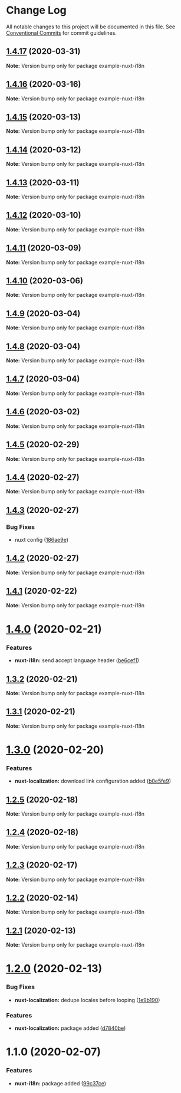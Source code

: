 # Change Log

All notable changes to this project will be documented in this file.
See [Conventional Commits](https://conventionalcommits.org) for commit guidelines.

## [1.4.17](https://git.awescode.com/awes-io/client/compare/example-nuxt-i18n@1.4.16...example-nuxt-i18n@1.4.17) (2020-03-31)

**Note:** Version bump only for package example-nuxt-i18n





## [1.4.16](https://git.awescode.com/awes-io/client/compare/example-nuxt-i18n@1.4.15...example-nuxt-i18n@1.4.16) (2020-03-16)

**Note:** Version bump only for package example-nuxt-i18n





## [1.4.15](https://git.awescode.com/awes-io/client/compare/example-nuxt-i18n@1.4.14...example-nuxt-i18n@1.4.15) (2020-03-13)

**Note:** Version bump only for package example-nuxt-i18n





## [1.4.14](https://git.awescode.com/awes-io/client/compare/example-nuxt-i18n@1.4.13...example-nuxt-i18n@1.4.14) (2020-03-12)

**Note:** Version bump only for package example-nuxt-i18n





## [1.4.13](https://git.awescode.com/awes-io/client/compare/example-nuxt-i18n@1.4.12...example-nuxt-i18n@1.4.13) (2020-03-11)

**Note:** Version bump only for package example-nuxt-i18n





## [1.4.12](https://git.awescode.com/awes-io/client/compare/example-nuxt-i18n@1.4.11...example-nuxt-i18n@1.4.12) (2020-03-10)

**Note:** Version bump only for package example-nuxt-i18n





## [1.4.11](https://git.awescode.com/awes-io/client/compare/example-nuxt-i18n@1.4.10...example-nuxt-i18n@1.4.11) (2020-03-09)

**Note:** Version bump only for package example-nuxt-i18n





## [1.4.10](https://git.awescode.com/awes-io/client/compare/example-nuxt-i18n@1.4.9...example-nuxt-i18n@1.4.10) (2020-03-06)

**Note:** Version bump only for package example-nuxt-i18n





## [1.4.9](https://git.awescode.com/awes-io/client/compare/example-nuxt-i18n@1.4.8...example-nuxt-i18n@1.4.9) (2020-03-04)

**Note:** Version bump only for package example-nuxt-i18n





## [1.4.8](https://git.awescode.com/awes-io/client/compare/example-nuxt-i18n@1.4.7...example-nuxt-i18n@1.4.8) (2020-03-04)

**Note:** Version bump only for package example-nuxt-i18n





## [1.4.7](https://git.awescode.com/awes-io/client/compare/example-nuxt-i18n@1.4.6...example-nuxt-i18n@1.4.7) (2020-03-04)

**Note:** Version bump only for package example-nuxt-i18n





## [1.4.6](https://git.awescode.com/awes-io/client/compare/example-nuxt-i18n@1.4.5...example-nuxt-i18n@1.4.6) (2020-03-02)

**Note:** Version bump only for package example-nuxt-i18n





## [1.4.5](https://git.awescode.com/awes-io/client/compare/example-nuxt-i18n@1.4.4...example-nuxt-i18n@1.4.5) (2020-02-29)

**Note:** Version bump only for package example-nuxt-i18n





## [1.4.4](https://git.awescode.com/awes-io/client/compare/example-nuxt-i18n@1.4.3...example-nuxt-i18n@1.4.4) (2020-02-27)

**Note:** Version bump only for package example-nuxt-i18n





## [1.4.3](https://git.awescode.com/awes-io/client/compare/example-nuxt-i18n@1.4.1...example-nuxt-i18n@1.4.3) (2020-02-27)


### Bug Fixes

* nuxt config ([186ae9e](https://git.awescode.com/awes-io/client/commits/186ae9e319be2290e97868cb0686ee0d171e8a41))





## [1.4.2](https://git.awescode.com/awes-io/client/compare/example-nuxt-i18n@1.4.1...example-nuxt-i18n@1.4.2) (2020-02-27)

**Note:** Version bump only for package example-nuxt-i18n





## [1.4.1](https://git.awescode.com/awes-io/client/compare/example-nuxt-i18n@1.4.0...example-nuxt-i18n@1.4.1) (2020-02-22)

**Note:** Version bump only for package example-nuxt-i18n





# [1.4.0](https://git.awescode.com/awes-io/client/compare/example-nuxt-i18n@1.3.2...example-nuxt-i18n@1.4.0) (2020-02-21)


### Features

* **nuxt-i18n:** send accept language header ([be6cef1](https://git.awescode.com/awes-io/client/commits/be6cef1f6d21b6c543b526df11dcae559d455c35))





## [1.3.2](https://git.awescode.com/awes-io/client/compare/example-nuxt-i18n@1.3.1...example-nuxt-i18n@1.3.2) (2020-02-21)

**Note:** Version bump only for package example-nuxt-i18n





## [1.3.1](https://git.awescode.com/awes-io/client/compare/example-nuxt-i18n@1.3.0...example-nuxt-i18n@1.3.1) (2020-02-21)

**Note:** Version bump only for package example-nuxt-i18n





# [1.3.0](https://git.awescode.com/awes-io/client/compare/example-nuxt-i18n@1.2.5...example-nuxt-i18n@1.3.0) (2020-02-20)


### Features

* **nuxt-localization:** download link configuration added ([b0e5fe9](https://git.awescode.com/awes-io/client/commits/b0e5fe992cc2434b01ec3823e943baf3b5a5f113))





## [1.2.5](https://git.awescode.com/awes-io/client/compare/example-nuxt-i18n@1.2.4...example-nuxt-i18n@1.2.5) (2020-02-18)

**Note:** Version bump only for package example-nuxt-i18n





## [1.2.4](https://git.awescode.com/awes-io/client/compare/example-nuxt-i18n@1.2.3...example-nuxt-i18n@1.2.4) (2020-02-18)

**Note:** Version bump only for package example-nuxt-i18n





## [1.2.3](https://git.awescode.com/awes-io/client/compare/example-nuxt-i18n@1.2.2...example-nuxt-i18n@1.2.3) (2020-02-17)

**Note:** Version bump only for package example-nuxt-i18n





## [1.2.2](https://git.awescode.com/awes-io/client/compare/example-nuxt-i18n@1.2.1...example-nuxt-i18n@1.2.2) (2020-02-14)

**Note:** Version bump only for package example-nuxt-i18n





## [1.2.1](https://git.awescode.com/awes-io/client/compare/example-nuxt-i18n@1.2.0...example-nuxt-i18n@1.2.1) (2020-02-13)

**Note:** Version bump only for package example-nuxt-i18n





# [1.2.0](https://git.awescode.com/awes-io/client/compare/example-nuxt-i18n@1.1.0...example-nuxt-i18n@1.2.0) (2020-02-13)


### Bug Fixes

* **nuxt-localization:** dedupe locales before looping ([1e9b190](https://git.awescode.com/awes-io/client/commits/1e9b19036c844f78df74c8c6205d473219a25ac3))


### Features

* **nuxt-localization:** package added ([d7840be](https://git.awescode.com/awes-io/client/commits/d7840be39374013dfc8fab760a615a3ce023a1ca))





# 1.1.0 (2020-02-07)


### Features

* **nuxt-i18n:** package added ([99c37ce](https://git.awescode.com/awes-io/client/commits/99c37ce48711f7d7557d665e1479147850fa5344))
